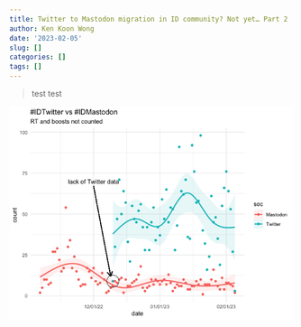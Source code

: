 ```yaml
---
title: Twitter to Mastodon migration in ID community? Not yet… Part 2
author: Ken Koon Wong
date: '2023-02-05'
slug: []
categories: []
tags: []
---
```


> test test

![](feature.png)
